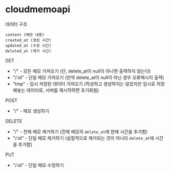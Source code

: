 # cloudmemoapi

데이터 구조

    content (메모 내용)
    created_at (생성 시간) 
    updated_at (수정 시간)
    deleted_at (제거 시간)
 

GET

* "/"  - 모든 메모 가져오기 (단, delete_at이 null이 아니면 출력하지 않는다)
* "/:id" - 단일 메모 가져오기 (만약 delete_at이 null이 아닌 경우 오류메시지 출력)
* "tmp" - 임시 저장된 데이터 가져오기 (작성하고 생성하지는 않았지만 임시로 저장해놓는 데이터로, 서버를 재시작하면 초기화됨)

POST

* "/" - 메모 생성하기

DELETE 

* "/" - 전체 메모 제거하기 (전체 메모의 `delete_at`에 현재 시간을 추가함)
* "/:id" - 단일 메모 제거하기 (실질적으로 제거되는 것이 아니라 `delete_at`에 시간을 추가함)


PUT

* "/:id" - 단일 메모 수정하기   

